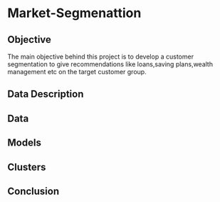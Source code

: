 # Market-Segmenattion


## Objective
The main objective behind this project is to develop a customer segmentation to give recommendations like loans,saving plans,wealth management etc on the target customer group.


## Data Description


## Data


## Models


## Clusters


## Conclusion
